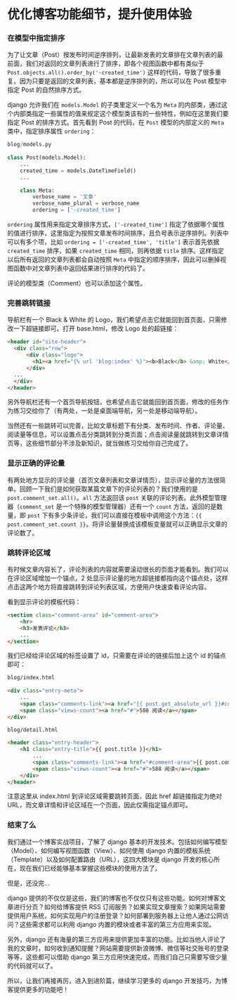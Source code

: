 # 优化博客功能细节，提升使用体验

### 在模型中指定排序

为了让文章（Post）按发布时间逆序排列，让最新发表的文章排在文章列表的最前面，我们对返回的文章列表进行了排序，即各个视图函数中都有类似于 `Post.objects.all().order_by('-created_time')` 这样的代码，导致了很多重复。因为只要是返回的文章列表，基本都是逆序排列的，所以可以在 Post 模型中指定 Post 的自然排序方式。

django 允许我们在 `models.Model` 的子类里定义一个名为 `Meta` 的内部类，通过这个内部类指定一些属性的值来规定这个模型类该有的一些特性，例如在这里我们要指定 Post 的排序方式。首先看到 Post 的代码，在 `Post` 模型的内部定义的 `Meta` 类中，指定排序属性 `ordering`：  

```python
blog/models.py
 
class Post(models.Model):
    ...
    created_time = models.DateTimeField()
    ...
 
    class Meta:
        verbose_name = '文章'
        verbose_name_plural = verbose_name
        ordering = ['-created_time']
```

`ordering` 属性用来指定文章排序方式，`['-created_time']` 指定了依据哪个属性的值进行排序，这里指定为按照文章发布时间排序，且负号表示逆序排列。列表中可以有多个项，比如 `ordering = ['-created_time', 'title']` 表示首先依据 `created_time` 排序，如果 `created_time` 相同，则再依据 `title` 排序。这样指定以后所有返回的文章列表都会自动按照 `Meta` 中指定的顺序排序，因此可以删掉视图函数中对文章列表中返回结果进行排序的代码了。

评论的模型类（Comment）也可以添加这个属性。

### 完善跳转链接

导航栏有一个 Black & White 的 Logo，我们希望点击它就能回到首页面，只需修改一下超链接即可。打开 base.html，修改 Logo 处的超链接：

```html
<header id="site-header">
  <div class="row">
      <div class="logo">
        <h1><a href="{% url 'blog:index' %}"><b>Black</b> &amp; White</a></h1>
      </div>
  ...
  </div>
</header>
```

另外导航栏还有一个首页导航按钮，也希望点击它就能回到首页面，修改的任务作为练习交给你了（有两处，一处是桌面端导航，另一处是移动端导航）。

当然还有一些跳转可以完善，比如文章标题下有分类、发布时间、作者、评论量、阅读量等信息，可以设置点击分类跳转到分类页面；点击阅读量就跳转到文章详情页等，这些细节部分不涉及新知识，就当做练习交给你自己完成了。

### 显示正确的评论量

有两处地方显示的评论量（首页文章列表和文章详情页），显示评论量的方法很简单。回顾一下我们是如何获取某篇文章下的评论列表的？我们使用的是 `post.comment_set.all()`。`all` 方法返回该 `post` 关联的评论列表。此外模型管理器（`comment_set` 是一个特殊的模型管理器）还有一个 `count` 方法，返回的是数量，即 `post` 下有多少条评论，我们可以直接在模板中调用这个方法：`{{ post.comment_set.count }}`。将评论量替换成该模板变量就可以正确显示文章的评论数了。

### 跳转评论区域

有时候文章内容长了，评论列表的内容就需要滚动很长的页面才能看到。我们可以在评论区域增加一个锚点，2 处显示评论量的地方超链接都指向这个锚点处，这样点击这两个地方将直接跳转到评论列表区域，方便用户快速查看评论内容。

看到显示评论的模板代码：

```html
<section class="comment-area" id="comment-area">
    <hr>
    <h3>发表评论</h3>
    ...
</section>
```

我们已经给评论区域的标签设置了 id，只需要在评论的链接后加上这个 id 的锚点即可：

```html
blog/index.html
 
<div class="entry-meta">
    ...
    <span class="comments-link"><a href="{{ post.get_absolute_url }}#comment-area">{{ post.comment_set.count }} 评论</a></span>
    <span class="views-count"><a href="#">588 阅读</a></span>
</div>
```

```html
blog/detail.html
 
<header class="entry-header">
    <h1 class="entry-title">{{ post.title }}</h1>
        ...
        <span class="comments-link"><a href="#comment-area">{{ post.comment_set.count }} 评论</a></span>
        <span class="views-count"><a href="#">588 阅读</a></span>
    </div>
</header>
```

注意这里从 index.html 到评论区域需要跳转页面，因此 href 超链接指定为绝对 URL，而文章详情和评论区域在一个页面，因此仅需指定锚点即可。

### 结束了么

我们通过一个博客实战项目，了解了 django 基本的开发技术。包括如何编写模型（Model）、如何编写视图函数（View）、如何使用 django 内置的模板系统（Template）以及如何配置路由（URL），这四大模块是 django 开发的核心所在，现在我们已经能够基本掌握这些模块的使用方法了。

但是，还没完...

django 提供的不仅仅是这些，我们的博客也不仅仅只有这些功能。如何对博客文章进行分页？如何给博客提供 RSS 订阅服务？如果实现文章搜索？如果网站需要提供用户系统，如何实现用户的注册登录？如何部署到服务器上让他人通过公网访问？这些需求都可以利用 django 内置的模块或者丰富的第三方应用来实现。

另外，django 还有海量的第三方应用来提供更加丰富的功能。比如当他人评论了我的文章时，如何收到通知提醒？网站需要提供新浪微博、微信等社交账号的登录等等，这些都可以借助 django 第三方应用快速完成，而我们自己只需要写很少量的代码就可以了。

所以，让我们再接再厉，进入到进阶篇，继续学习更多的 django 开发技巧，为博客提供更多的功能吧！
